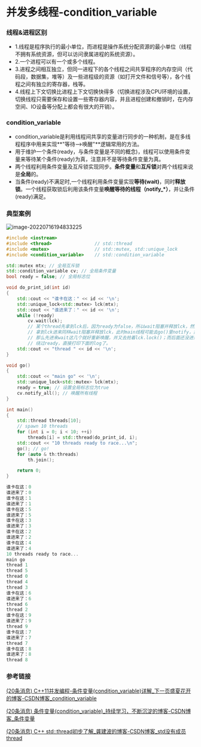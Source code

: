 # 并发多线程-condition_variable

### 线程&进程区别

- 1.线程是程序执行的最小单位，而进程是操作系统分配资源的最小单位（线程不拥有系统资源，但可以访问隶属进程的系统资源）。
- 2.一个进程可以有一个或多个线程。
- 3.进程之间相互独立，但同一进程下的各个线程之间共享程序的内存空间（代码段，数据集，堆等）及一些进程级的资源（如打开文件和信号等），各个线程之间有独立的寄存器，栈等。
- 4.线程上下文切换比进程上下文切换快得多（切换进程涉及CPU环境的设置，切换线程只需要保存和设置一些寄存器内容，并且进程创建和撤销时，在内存空间、IO设备等分配上都会有很大的开销）。

### condition_variable

- condition_variable是利用线程间共享的变量进行同步的一种机制，是在多线程程序中用来实现**"等待–>唤醒"**逻辑常用的方法。
- 用于维护一个条件(ready，与条件变量是不同的概念)，线程可以使用条件变量来等待某个条件(ready)为真，注意并不是等待条件变量为真。
- 两个线程利用条件变量及互斥锁实现同步。**条件变量**和**互斥锁**对两个线程来说是**全局**的。
- 当条件(ready)不满足时,一个线程利用条件变量实现**等待(wait)**，同时**释放锁**。一个线程获取锁后利用该条件变量**唤醒等待的线程（notify_*）**，并让条件(ready)满足。

### 典型案例

![image-20220716194833225](https://hanbabang-1311741789.cos.ap-chengdu.myqcloud.com/Pics/image-20220716194833225.png)

```cpp
#include <iostream>
#include <thread>                // std::thread
#include <mutex>                 // std::mutex, std::unique_lock
#include <condition_variable>    // std::condition_variable

std::mutex mtx; // 全局互斥锁
std::condition_variable cv; // 全局条件变量
bool ready = false; // 全局标志位

void do_print_id(int id)
{
    std::cout << "谁卡在这：" << id << '\n';
    std::unique_lock<std::mutex> lck(mtx);
    std::cout << "谁进来了：" << id << '\n';
    while (!ready)
        cv.wait(lck);
        // 某个thread先拿到lck后，因为ready为false，所以wait阻塞并释放lck，然后下个thread
        // 拿到lck进来同样wait阻塞并释放lck，此时main线程可能去go()里notify，并设ready为ture
        // 那么先进来wait这几个就好重新唤醒，并又去抢着lck.lock()；而后面还没进来的thread就会
        // 绕过ready，直接打印下面的log了。
    std::cout << "thread " << id << '\n';
} 

void go()
{
    std::cout << "main go" << '\n';
    std::unique_lock<std::mutex> lck(mtx);
    ready = true; // 设置全局标志位为true
    cv.notify_all(); // 唤醒所有线程
}

int main()
{
    std::thread threads[10];
    // spawn 10 threads
    for (int i = 0; i < 10; ++i)
        threads[i] = std::thread(do_print_id, i);
    std::cout << "10 threads ready to race...\n";
    go(); // go!
    for (auto & th:threads)
        th.join();

    return 0;
}

谁卡在这：0
谁进来了：0
谁卡在这：1
谁进来了：1
谁卡在这：5
谁进来了：5
谁卡在这：3
谁进来了：3
谁卡在这：2
谁进来了：2
谁卡在这：4
谁进来了：4
10 threads ready to race...
main go
thread 1
thread 5
thread 0
thread 4
thread 3
谁卡在这：6
谁进来了：6
thread 6
thread 2
谁卡在这：9
谁进来了：9
thread 9
谁卡在这：7
谁进来了：7
thread 7
谁卡在这：8
谁进来了：8
thread 8
```



### 参考链接

[(20条消息) C++11并发编程-条件变量(condition_variable)详解_下一页盛夏花开的博客-CSDN博客_condition_variable](https://blog.csdn.net/lv0918_qian/article/details/81745723?ops_request_misc=%7B%22request%5Fid%22%3A%22165796507816781685388799%22%2C%22scm%22%3A%2220140713.130102334..%22%7D&request_id=165796507816781685388799&biz_id=0&spm=1018.2226.3001.4187)

[(20条消息) 条件变量(condition_variable)_持续学习，不断沉淀的博客-CSDN博客_条件变量](https://blog.csdn.net/qq_33726635/article/details/124263403?ops_request_misc=%7B%22request%5Fid%22%3A%22165796507816781685388799%22%2C%22scm%22%3A%2220140713.130102334..%22%7D&request_id=165796507816781685388799&biz_id=0&spm=1018.2226.3001.4187)

[(20条消息) C++ std::thread初步了解_龚建波的博客-CSDN博客_std没有成员thread](https://blog.csdn.net/gongjianbo1992/article/details/99209119?ops_request_misc=%7B%22request%5Fid%22%3A%22165796968516782246476614%22%2C%22scm%22%3A%2220140713.130102334..%22%7D&request_id=165796968516782246476614&biz_id=0&spm=1018.2226.3001.4187)

